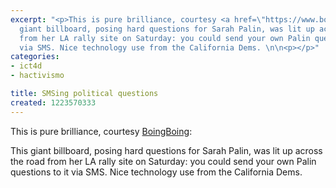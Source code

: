 ```yaml
---
excerpt: "<p>This is pure brilliance, courtesy <a href=\"https://www.boingboing.net/2008/10/08/hard-questions-for-p.html\">BoingBoing</a>:</p>\n\nThis
  giant billboard, posing hard questions for Sarah Palin, was lit up across the road
  from her LA rally site on Saturday: you could send your own Palin questions to it
  via SMS. Nice technology use from the California Dems. \n\n<p></p>"
categories:
- ict4d
- hactivismo

title: SMSing political questions
created: 1223570333
---
```

<p>This is pure brilliance, courtesy <a href="https://www.boingboing.net/2008/10/08/hard-questions-for-p.html">BoingBoing</a>:</p>

This giant billboard, posing hard questions for Sarah Palin, was lit up across the road from her LA rally site on Saturday: you could send your own Palin questions to it via SMS. Nice technology use from the California Dems. 

<p></p>
